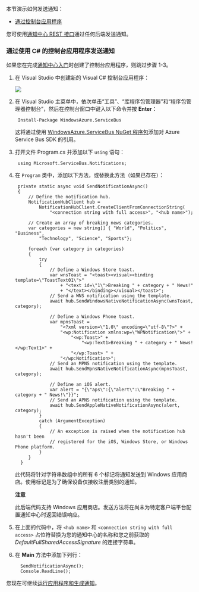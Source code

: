 
本节演示如何发送通知：

- [通过控制台应用程序]

<!--
- [通过移动服务]
--> 


<!--这两种后端都会向 Windows 应用商店和 iOS 设备发送通知。-->

您可使用[通知中心 REST 接口]通过任何后端发送通知。

<h3><a name="console"></a>通过使用 C# 的控制台应用程序发送通知</h3>

如果您在完成[通知中心入门][get-started]时创建了控制台应用程序，则跳过步骤 1-3。

1. 在 Visual Studio 中创建新的 Visual C# 控制台应用程序：

   	![][13]

2. 在 Visual Studio 主菜单中，依次单击“工具”、“库程序包管理器”和“程序包管理器控制台”，然后在控制台窗口中键入以下命令并按 **Enter**：

        Install-Package WindowsAzure.ServiceBus
 	
	这将通过使用 <a href="http://nuget.org/packages/WindowsAzure.ServiceBus/">WindowsAzure.ServiceBus NuGet 程序包</a>添加对 Azure Service Bus SDK 的引用。

3. 打开文件 Program.cs 并添加以下 `using` 语句：

        using Microsoft.ServiceBus.Notifications;

4. 在 `Program` 类中，添加以下方法，或替换此方法（如果已存在）：

        private static async void SendNotificationAsync()
        {
			// Define the notification hub.
		    NotificationHubClient hub = 
				NotificationHubClient.CreateClientFromConnectionString(
					"<connection string with full access>", "<hub name>");
		
		    // Create an array of breaking news categories.
		    var categories = new string[] { "World", "Politics", "Business", 
		        "Technology", "Science", "Sports"};
		
            foreach (var category in categories)
            {
                try
                {
                    // Define a Windows Store toast.
                    var wnsToast = "<toast><visual><binding template=\"ToastText01\">" 
                        + "<text id=\"1\">Breaking " + category + " News!" 
                        + "</text></binding></visual></toast>";
                    // Send a WNS notification using the template.            
                    await hub.SendWindowsNativeNotificationAsync(wnsToast, category);

                    // Define a Windows Phone toast.
                    var mpnsToast =
                        "<?xml version=\"1.0\" encoding=\"utf-8\"?>" +
                        "<wp:Notification xmlns:wp=\"WPNotification\">" +
                            "<wp:Toast>" +
                                "<wp:Text1>Breaking " + category + " News!</wp:Text1>" +
                            "</wp:Toast> " +
                        "</wp:Notification>";
                    // Send an MPNS notification using the template.            
                    await hub.SendMpnsNativeNotificationAsync(mpnsToast, category);

                    // Define an iOS alert.
                    var alert = "{\"aps\":{\"alert\":\"Breaking " + category + " News!\"}}";
                    // Send an APNS notification using the template.
                    await hub.SendAppleNativeNotificationAsync(alert, category);
                }
                catch (ArgumentException)
                {
                    // An exception is raised when the notification hub hasn't been 
                    // registered for the iOS, Windows Store, or Windows Phone platform. 
                }
            }
		 }

	此代码将针对字符串数组中的所有 6 个标记将通知发送到 Windows 应用商店<!--、Windows Phone 和 iOS 设备-->。使用标记是为了确保设备仅接收注册类别的通知。
	
	<div class="dev-callout"><strong>注意</strong>
		<p>此后端代码支持 Windows 应用商店<!--、Windows Phone 和 iOS 客户端-->。发送方法将在尚未为特定客户端平台配置通知中心时返回错误响应。</p>
	</div>

6. 在上面的代码中，将 `<hub name>` 和 `<connection string with full access>` 占位符替换为您的通知中心的名称和您之前获取的 *DefaultFullSharedAccessSignature* 的连接字符串。

7. 在 **Main** 方法中添加下列行：

         SendNotificationAsync();
		 Console.ReadLine();

您现在可继续[运行应用程序和生成通知]。
<!--
###<a name="mobile-services"></a>通过移动服务发送通知

若要使用移动服务发送通知，请执行下列操作：

0. 完成[移动服务入门]教程以创建您的移动服务。

1. 登录到 [Azure 管理门户]，单击“移动服务”，然后单击您的移动服务。

2. 单击“计划程序”选项卡，然后单击“创建”。

   	![][15]

3. 在“新建作业”中，键入名称，选择“按需”，然后单击对号以接受。

   	![][16]

4. 创建作业后，单击作业名称，然后在“脚本”选项卡中，在计划的作业函数中插入以下脚本：

	    var azure = require('azure');
	    var notificationHubService = azure.createNotificationHubService(
				'<hub name>', 
				'<connection string with full access>');

   		 // Create an array of breaking news categories.
		    var categories = ['World', 'Politics', 'Business', 'Technology', 'Science', 'Sports'];
		    for (var i = 0; i < categories.length; i++) {
		        // Send a WNS notification.
		        notificationHubService.wns.sendToastText01(categories[i], {
		            text1: 'Breaking ' + categories[i] + ' News!'
		        }, sendComplete);
		        // Send a MPNS notification.
		        notificationHubService.mpns.sendToast(categories[i], {
		            text1: 'Breaking ' + categories[i] + ' News!'
		        }, sendComplete);
		        // Send an APNS notification.
		        notificationHubService.apns.send(categories[i], {
		            alert: 'Breaking ' + categories[i] + ' News!'
		        }, sendComplete);
		    }

	此代码将针对字符串数组中的所有 6 个标记将通知发送到 Windows 应用商店、Windows Phone 和 iOS 设备。使用标记是为了确保设备仅接收注册类别的通知。

6. 在上面的代码中，将 `<hub name>`` 和 <connection string with full access>`占位符替换为您的通知中心的名称和您之前获取的 *DefaultFullSharedAccessSignature* 的连接字符串。

7. 在计划的作业函数后添加以下帮助器函数，然后单击“保存”。
	
        function sendComplete(error) {
 		   if (error) {
	            // An exception is raised when there are no devices registered for 
	            // the iOS, Windows Store, or Windows Phone platforms. Consider using template 
	            // notifications instead.
	            //console.warn("Notification failed:" + error);
	        }
	    }
	
	<div class="dev-callout"><strong>注意</strong>
		<p>此代码支持 Windows 应用商店、Windows Phone 和 iOS 客户端。发送方法将在不存在特定平台的注册时返回错误响应。为了避免此种情况，请考虑使用模板注册将一条通知发送给多个平台。有关示例，请参见<a href="/zh-cn/manage/services/notification-hubs/breaking-news-localized-dotnet/">使用通知中心广播本地化的突发新闻</a>。</p>
	</div>

您现在可继续[运行应用程序和生成通知]。
-->
<!-- Anchors -->
[通过控制台应用程序]: #console
<!--[通过移动服务]: #mobile-services-->
[运行应用程序和生成通知]: #test-app

<!-- Images. -->
[13]: ./media/notification-hubs-back-end/notification-hub-create-console-app.png

[15]: ./media/notification-hubs-back-end/notification-hub-scheduler1.png
[16]: ./media/notification-hubs-back-end/notification-hub-scheduler2.png

<!-- URLs. -->
[get-started]: /zh-cn/documentation/articles/notification-hubs-windows-store-dotnet-get-started/
[使用通知中心向用户发送通知]: ../notificationhubs/tutorial-notify-users-mobileservices.md
<!--[移动服务入门]: /zh-cn/develop/mobile/tutorials/get-started/#create-new-service-->
[Azure 管理门户]: https://manage.windowsazure.cn/
[wns 对象]: http://go.microsoft.com/fwlink/p/?LinkId=260591
[通知中心指南]: http://msdn.microsoft.com/zh-cn/library/jj927170.aspx
[针对 Windows 应用商店的通知中心操作指南]: http://msdn.microsoft.com/zh-cn/library/jj927172.aspx
[通知中心 REST 接口]: http://msdn.microsoft.com/zh-cn/library/windowsazure/dn223264.aspx

